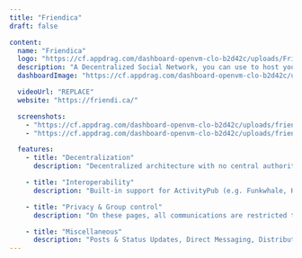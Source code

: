 ```yaml
---
title: "Friendica"
draft: false

content:
  name: "Friendica"
  logo: "https://cf.appdrag.com/dashboard-openvm-clo-b2d42c/uploads/Friendica-cLpr.png"
  description: "A Decentralized Social Network, you can use to host your own social media server that forms one part of the fediverse, an interconnected and decentralized network of independently operated servers"
  dashboardImage: "https://cf.appdrag.com/dashboard-openvm-clo-b2d42c/uploads/friendica-frio-green-profile-2-jrWk.png"

  videoUrl: "REPLACE"
  website: "https://friendi.ca/"

  screenshots:
    - "https://cf.appdrag.com/dashboard-openvm-clo-b2d42c/uploads/friendica-frio-green-profile-2-jrWk.png"
    - "https://cf.appdrag.com/dashboard-openvm-clo-b2d42c/uploads/friendica-frio-default-profile-1-7mT6.png"

  features:
    - title: "Decentralization"
      description: "Decentralized architecture with no central authority or ownership. Relationships can be made across any compatible system, creating a network of Internet-scale made up of smaller sites."

    - title: "Interoperability"
      description: "Built-in support for ActivityPub (e.g. Funkwhale, Hubzilla, Mastodon, Pleroma, Pixelfed), OStatus (e.g. StatusNet, GNU social, Quitter), and diaspora* protocols.Support for email contacts and communications (two-way) via IMAP4rev1/ESMTP."

    - title: "Privacy & Group control"
      description: "On these pages, all communications are restricted to group members – similar to Google+ “circles” or Diaspora “aspects”. Visual group editor to manage the members of private conversation groups"

    - title: "Miscellaneous"
      description: "Posts & Status Updates, Direct Messaging, Distributed Forums, Photo & Media Management, Event Calendar, Profiles & Multiple Profiles, Relationship Control, Themes, Addons & App and System & Administration."
---
```

